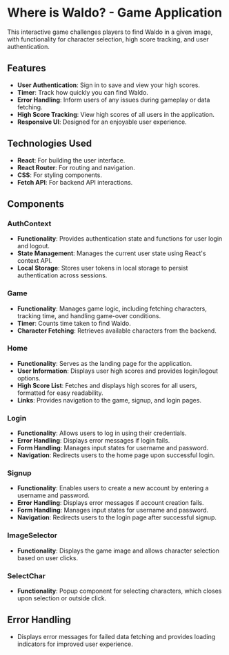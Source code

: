 # Where is Waldo? - Game Application

This interactive game challenges players to find Waldo in a given image, with functionality for character selection, high score tracking, and user authentication.

## Features

- **User Authentication**: Sign in to save and view your high scores.
- **Timer**: Track how quickly you can find Waldo.
- **Error Handling**: Inform users of any issues during gameplay or data fetching.
- **High Score Tracking**: View high scores of all users in the application.
- **Responsive UI**: Designed for an enjoyable user experience.

## Technologies Used

- **React**: For building the user interface.
- **React Router**: For routing and navigation.
- **CSS**: For styling components.
- **Fetch API**: For backend API interactions.

## Components

### AuthContext

- **Functionality**: Provides authentication state and functions for user login and logout.
- **State Management**: Manages the current user state using React's context API.
- **Local Storage**: Stores user tokens in local storage to persist authentication across sessions.

### Game

- **Functionality**: Manages game logic, including fetching characters, tracking time, and handling game-over conditions.
- **Timer**: Counts time taken to find Waldo.
- **Character Fetching**: Retrieves available characters from the backend.

### Home

- **Functionality**: Serves as the landing page for the application.
- **User Information**: Displays user high scores and provides login/logout options.
- **High Score List**: Fetches and displays high scores for all users, formatted for easy readability.
- **Links**: Provides navigation to the game, signup, and login pages.

### Login

- **Functionality**: Allows users to log in using their credentials.
- **Error Handling**: Displays error messages if login fails.
- **Form Handling**: Manages input states for username and password.
- **Navigation**: Redirects users to the home page upon successful login.

### Signup

- **Functionality**: Enables users to create a new account by entering a username and password.
- **Error Handling**: Displays error messages if account creation fails.
- **Form Handling**: Manages input states for username and password.
- **Navigation**: Redirects users to the login page after successful signup.

### ImageSelector

- **Functionality**: Displays the game image and allows character selection based on user clicks.

### SelectChar

- **Functionality**: Popup component for selecting characters, which closes upon selection or outside click.

## Error Handling

- Displays error messages for failed data fetching and provides loading indicators for improved user experience.
